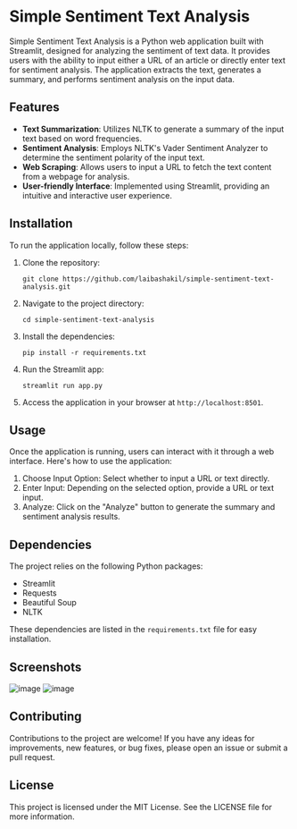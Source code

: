 
# Simple Sentiment Text Analysis

Simple Sentiment Text Analysis is a Python web application built with Streamlit, designed for analyzing the sentiment of text data. It provides users with the ability to input either a URL of an article or directly enter text for sentiment analysis. The application extracts the text, generates a summary, and performs sentiment analysis on the input data.

## Features

-   **Text Summarization**: Utilizes NLTK to generate a summary of the input text based on word frequencies.
-   **Sentiment Analysis**: Employs NLTK's Vader Sentiment Analyzer to determine the sentiment polarity of the input text.
-   **Web Scraping**: Allows users to input a URL to fetch the text content from a webpage for analysis.
-   **User-friendly Interface**: Implemented using Streamlit, providing an intuitive and interactive user experience.

## Installation

To run the application locally, follow these steps:

1.  Clone the repository:
    
    `git clone https://github.com/laibashakil/simple-sentiment-text-analysis.git` 
    
2.  Navigate to the project directory:
    
    `cd simple-sentiment-text-analysis` 
    
3.  Install the dependencies:
   
    `pip install -r requirements.txt` 
    
5.  Run the Streamlit app:
    
    `streamlit run app.py` 
    
6.  Access the application in your browser at `http://localhost:8501`.
    

## Usage

Once the application is running, users can interact with it through a web interface. Here's how to use the application:

1.  Choose Input Option: Select whether to input a URL or text directly.
2.  Enter Input: Depending on the selected option, provide a URL or text input.
3.  Analyze: Click on the "Analyze" button to generate the summary and sentiment analysis results.

## Dependencies

The project relies on the following Python packages:

-   Streamlit
-   Requests
-   Beautiful Soup
-   NLTK

These dependencies are listed in the `requirements.txt` file for easy installation.

## Screenshots
![image](https://github.com/laibashakil/Simple-Sentiment-Text-Analysis/assets/96187426/8af94141-3e86-4ec1-8528-35bba705a84c)
![image](https://github.com/laibashakil/Simple-Sentiment-Text-Analysis/assets/96187426/d5798474-71e4-4964-8ad1-9047f6d9d9d6)

## Contributing

Contributions to the project are welcome! If you have any ideas for improvements, new features, or bug fixes, please open an issue or submit a pull request.

## License

This project is licensed under the MIT License. See the LICENSE file for more information.
